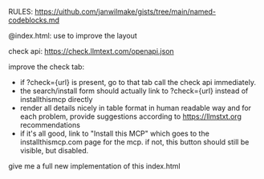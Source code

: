 RULES:
https://uithub.com/janwilmake/gists/tree/main/named-codeblocks.md

@index.html: use to improve the layout

check api: https://check.llmtext.com/openapi.json

improve the check tab:

- if ?check={url} is present, go to that tab call the check api immediately.
- the search/install form should actually link to ?check={url} instead of installthismcp directly
- render all details nicely in table format in human readable way and for each problem, provide suggestions according to https://llmstxt.org recommendations
- if it's all good, link to "Install this MCP" which goes to the installthismcp.com page for the mcp. if not, this button should still be visible, but disabled.

give me a full new implementation of this index.html
